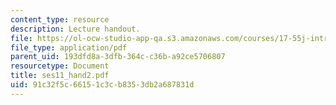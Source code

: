 ```yaml
---
content_type: resource
description: Lecture handout.
file: https://ol-ocw-studio-app-qa.s3.amazonaws.com/courses/17-55j-introduction-to-latin-american-studies-fall-2006/91c32f5c66151c3cb8353db2a687831d_ses11_hand2.pdf
file_type: application/pdf
parent_uid: 193dfd8a-3dfb-364c-c36b-a92ce5706807
resourcetype: Document
title: ses11_hand2.pdf
uid: 91c32f5c-6615-1c3c-b835-3db2a687831d
---
```

